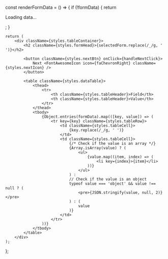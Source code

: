 const renderFormData = () => {
    if (!formData) {
        return <p className={styles.loadingMessage}>Loading data...</p>;
    }

    return (
        <div className={styles.tableContainer}>
            <h2 className={styles.formHead}>{selectedForm.replace(/_/g, ' ')}</h2>

            <button className={styles.nextBtn} onClick={handleNextClick}>
                Next <FontAwesomeIcon icon={faChevronRight} className={styles.nextIcon} />
            </button>

            <table className={styles.dataTable}>
                <thead>
                    <tr>
                        <th className={styles.tableHeader}>Field</th>
                        <th className={styles.tableHeader}>Value</th>
                    </tr>
                </thead>
                <tbody>
                    {Object.entries(formData).map(([key, value]) => (
                        <tr key={key} className={styles.tableRow}>
                            <td className={styles.tableCell}>
                                {key.replace(/_/g, ' ')}
                            </td>
                            <td className={styles.tableCell}>
                                {/* Check if the value is an array */}
                                {Array.isArray(value) ? (
                                    <ul>
                                        {value.map((item, index) => (
                                            <li key={index}>{item}</li>
                                        ))}
                                    </ul>
                                ) : 
                                // Check if the value is an object
                                typeof value === 'object' && value !== null ? (
                                    <pre>{JSON.stringify(value, null, 2)}</pre>
                                ) : (
                                    value
                                )}
                            </td>
                        </tr>
                    ))}
                </tbody>
            </table>
        </div>
    );
};

